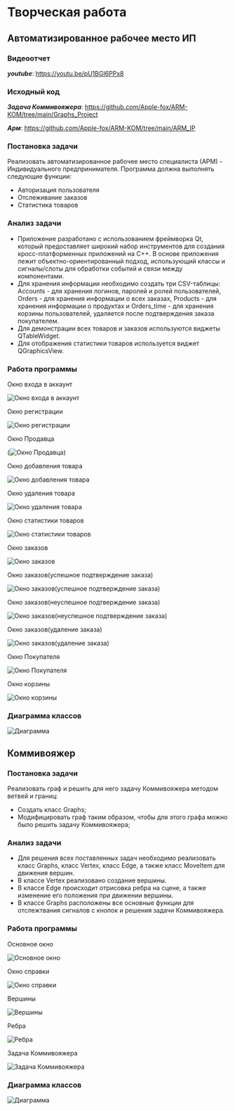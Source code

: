 # Творческая работа
## Автоматизированное рабочее место ИП
### Видеоотчет
***youtube***: https://youtu.be/pU1BGl6PPx8
### Исходный код
***Задача Коммивояжера***: https://github.com/Apple-fox/ARM-KOM/tree/main/Graphs_Project

***Арм***: https://github.com/Apple-fox/ARM-KOM/tree/main/ARM_IP
### Постановка задачи
Реализовать автоматизированное рабочее место специалиста (АРМ) - Индивидуального предпринимателя. Программа должна выполнять следующие функции:
- Авторизация пользователя
- Отслеживание заказов
- Статистика товаров
### Анализ задачи
- Приложение разработано с использованием фреймворка Qt, который предоставляет широкий набор инструментов для создания кросс-платформенных приложений на C++. В основе приложения лежит объектно-ориентированный подход, использующий классы и сигналы/слоты для обработки событий и связи между компонентами.
- Для хранения информации необходимо создать три CSV-таблицы: Accounts - для хранения логинов, паролей и ролей пользователей, Orders - для хранения информации о всех заказах, Products - для хранения информации о продуктах и Orders_time - для хранения корзины пользователей, удаляется после подтверждения заказа покупателем.
- Для демонстрации всех товаров и заказов используются виджеты QTableWidget.
- Для отображения статистики товаров используется виджет QGraphicsView.
### Работа программы
Окно входа в аккаунт

![Окно входа в аккаунт](https://github.com/Apple-fox/ARM-KOM/assets/74926125/7d311ff5-a802-45dc-98a6-a36fce9eff0a)

Окно регистрации

![Окно регистрации](https://github.com/Apple-fox/ARM-KOM/assets/74926125/f8305b38-3a5f-4908-919d-62ae364c1c91)

Окно Продавца

(![Окно Продавца](https://github.com/Apple-fox/ARM-KOM/assets/74926125/e0d99f22-c7b4-4ff3-890f-a6e53a481220))

Окно добавления товара

![Окно добавления товара](https://github.com/Apple-fox/ARM-KOM/assets/74926125/48e67943-9a51-44da-8ef1-102b63a3b497)

Окно удаления товара

![Окно удаления товара](https://github.com/Apple-fox/ARM-KOM/assets/74926125/cdf06563-e03e-4af1-ae10-3e4b2f331a48)

Окно статистики товаров

![Окно статистики товаров](https://github.com/Apple-fox/ARM-KOM/assets/74926125/f81022e8-3678-48d9-a126-0c45dc316bd2)

Окно заказов

![Окно заказов](https://github.com/Apple-fox/ARM-KOM/assets/74926125/d26eef6f-1869-4524-aa90-cda34403a66c)

Окно заказов(успешное подтверждение заказа)

![Окно заказов(успешное подтверждение заказа)](https://github.com/Apple-fox/ARM-KOM/assets/74926125/799c3dff-8973-4780-a64f-d0cdec2635fa)

Окно заказов(неуспешное подтверждение заказа)

![Окно заказов(неуспешное подтверждение заказа)](https://github.com/Apple-fox/ARM-KOM/assets/74926125/b36f83d6-7a09-4c14-ba0f-18a38f2963b3)

Окно заказов(удаление заказа)

![Окно заказов(удаление заказа)](https://github.com/Apple-fox/ARM-KOM/assets/74926125/0fa8813d-b557-40e1-ba08-81d0ed7abc4c)

Окно Покупателя

![Окно Покупателя](https://github.com/Apple-fox/ARM-KOM/assets/74926125/12d6ea10-c1bb-4c32-9954-63638d0f54fa)

Окно корзины

![Окно корзины](https://github.com/Apple-fox/ARM-KOM/assets/74926125/be78eb8f-32fb-4c71-8ef6-d9ce8de22e1f)
### Диаграмма классов
![Диаграмма](https://github.com/Apple-fox/ARM-KOM/assets/74926125/40f80c32-7360-4690-9792-314edcc52257)
## Коммивояжер
### Постановка задачи
Реализовать граф и решить для него задачу Коммивояжера методом ветвей и границ:
- Создать класс Graphs;
- Модифицировать граф таким образом, чтобы для этого графа можно было решить задачу Коммивояжера;
### Анализ задачи
- Для решения всех поставленных задач необходимо реализовать класс Graphs, класс Vertex, класс Edge, а также класс MoveItem для движения вершин.
- В классе Vertex реализовано создание вершины.
- В классе Edge происходит отрисовка ребра на сцене, а также изменение его положения при движении вершины.
- В классе Graphs расположены все основные функции для отслежтвания сигналов с кнопок и решения задачи Коммивояжера.
### Работа программы
Основное окно

![Основное окно](https://github.com/Apple-fox/ARM-KOM/assets/74926125/95749cd2-9809-45ca-953e-9323503d0fd8)

Окно справки

![Окно справки](https://github.com/Apple-fox/ARM-KOM/assets/74926125/a8809985-2e23-4b6e-a8b1-7c3879f49c28)

Вершины

![Вершины](https://github.com/Apple-fox/ARM-KOM/assets/74926125/4f76644b-9bb4-4708-97cd-c79dac05430f)

Ребра

![Ребра](https://github.com/Apple-fox/ARM-KOM/assets/74926125/ba5005b5-be05-44b5-be89-155cbaea74cf)

Задача Коммивояжера

![Задача Коммивояжера](https://github.com/Apple-fox/ARM-KOM/assets/74926125/a8d2c540-0147-4afe-89bc-ecdfd1f18035)

### Диаграмма классов
![Диаграмма](https://github.com/Apple-fox/ARM-KOM/assets/74926125/ccc3d930-92cb-44fc-97d2-109fa0cb539e)
